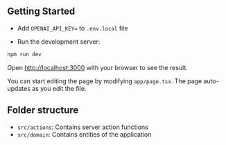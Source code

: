 ## Getting Started

- Add `OPENAI_API_KEY=` to `.env.local` file

- Run the development server:

```bash
npm run dev
```

Open [http://localhost:3000](http://localhost:3000) with your browser to see the result.

You can start editing the page by modifying `app/page.tsx`. The page auto-updates as you edit the file.

## Folder structure

- `src/actions`: Contains server action functions
- `src/domain`: Contains entities of the application
